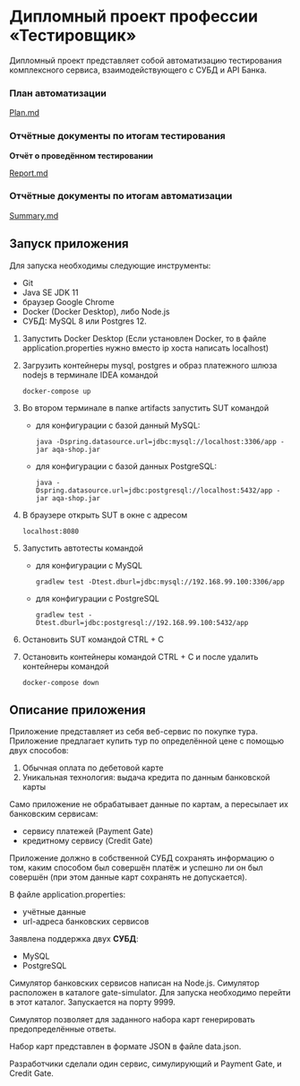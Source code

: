 # Дипломный проект профессии «Тестировщик»

Дипломный проект представляет собой автоматизацию тестирования
комплексного сервиса, взаимодействующего с СУБД и API Банка.

### План автоматизации
[Plan.md](https://github.com/Romankurinov/Graduate-work/blob/master/docs/Plan.md)

### Отчётные документы по итогам тестирования

**Отчёт о проведённом тестировании**

[Report.md](https://github.com/Romankurinov/Graduate-work/blob/master/docs/Report.md)

### Отчётные документы по итогам автоматизации

[Summary.md](https://github.com/Romankurinov/Graduate-work/blob/master/docs/Summary.md)

## Запуск приложения

Для запуска необходимы следующие инструменты:

* Git
* Java SE JDK 11
* браузер Google Chrome
* Docker (Docker Desktop), либо Node.js
* СУБД: MySQL 8 или Postgres 12.

1. Запустить Docker Desktop (Если установлен Docker, то в файле application.properties
   нужно вместо ip хоста написать localhost)
1. Загрузить контейнеры mysql, postgres и образ платежного шлюза nodejs в терминале IDEA командой

    ````
    docker-compose up
    ````

1. Во втором терминале в папке artifacts запустить SUT командой

   - для конфигурации с базой данный MySQL:

      ````
      java -Dspring.datasource.url=jdbc:mysql://localhost:3306/app -jar aqa-shop.jar
      ````

   - для конфигурации с базой данных PostgreSQL:

       ````
       java -Dspring.datasource.url=jdbc:postgresql://localhost:5432/app -jar aqa-shop.jar
       ```` 

1. В браузере открыть SUT в окне с адресом
      ````
      localhost:8080
      ````
1. Запустить автотесты командой

   -  для конфигурации с MySQL

      ````
      gradlew test -Dtest.dburl=jdbc:mysql://192.168.99.100:3306/app
      ````

   - для конфигурации с PostgreSQL

      ````
      gradlew test -Dtest.dburl=jdbc:postgresql://192.168.99.100:5432/app
      ````
1. Остановить SUT командой CTRL + C

1. Остановить контейнеры командой CTRL + C и после удалить контейнеры командой

      ````
      docker-compose down
      ````     

## Описание приложения

Приложение представляет из себя веб-сервис по покупке тура.
Приложение предлагает купить тур по определённой цене с помощью двух способов:

1. Обычная оплата по дебетовой карте
1. Уникальная технология: выдача кредита по данным банковской карты

Само приложение не обрабатывает данные по картам, а пересылает их
банковским сервисам:

* сервису платежей (Payment Gate)
* кредитному сервису (Credit Gate)

Приложение должно в собственной СУБД сохранять информацию о том,
каким способом был совершён платёж и успешно ли он был совершён
(при этом данные карт сохранять не допускается).

В файле application.properties:

* учётные данные
* url-адреса банковских сервисов

Заявлена поддержка двух **СУБД**:

* MySQL
* PostgreSQL

Симулятор банковских сервисов написан на Node.js.
Симулятор расположен в каталоге gate-simulator.
Для запуска необходимо перейти в этот каталог.
Запускается на порту 9999.

Симулятор позволяет для заданного набора карт генерировать
предопределённые ответы.

Набор карт представлен в формате JSON в файле data.json.

Разработчики сделали один сервис, симулирующий и Payment Gate, и Credit Gate.